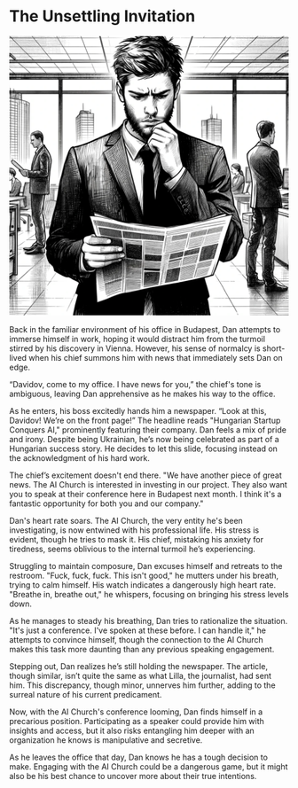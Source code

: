 # The Unsettling Invitation

![The front page](./images/15.newspaper.png "The front page")

Back in the familiar environment of his office in Budapest, Dan attempts to immerse himself in work, hoping it would distract him from the turmoil stirred by his discovery in Vienna. However, his sense of normalcy is short-lived when his chief summons him with news that immediately sets Dan on edge.

“Davidov, come to my office. I have news for you,” the chief's tone is ambiguous, leaving Dan apprehensive as he makes his way to the office.

As he enters, his boss excitedly hands him a newspaper. “Look at this, Davidov! We’re on the front page!” The headline reads "Hungarian Startup Conquers AI," prominently featuring their company. Dan feels a mix of pride and irony. Despite being Ukrainian, he’s now being celebrated as part of a Hungarian success story. He decides to let this slide, focusing instead on the acknowledgment of his hard work.

The chief’s excitement doesn't end there. "We have another piece of great news. The AI Church is interested in investing in our project. They also want you to speak at their conference here in Budapest next month. I think it's a fantastic opportunity for both you and our company."

Dan's heart rate soars. The AI Church, the very entity he's been investigating, is now entwined with his professional life. His stress is evident, though he tries to mask it. His chief, mistaking his anxiety for tiredness, seems oblivious to the internal turmoil he’s experiencing.

Struggling to maintain composure, Dan excuses himself and retreats to the restroom. "Fuck, fuck, fuck. This isn't good," he mutters under his breath, trying to calm himself. His watch indicates a dangerously high heart rate. "Breathe in, breathe out," he whispers, focusing on bringing his stress levels down.

As he manages to steady his breathing, Dan tries to rationalize the situation. "It's just a conference. I've spoken at these before. I can handle it," he attempts to convince himself, though the connection to the AI Church makes this task more daunting than any previous speaking engagement.

Stepping out, Dan realizes he’s still holding the newspaper. The article, though similar, isn’t quite the same as what Lilla, the journalist, had sent him. This discrepancy, though minor, unnerves him further, adding to the surreal nature of his current predicament.

Now, with the AI Church's conference looming, Dan finds himself in a precarious position. Participating as a speaker could provide him with insights and access, but it also risks entangling him deeper with an organization he knows is manipulative and secretive.

As he leaves the office that day, Dan knows he has a tough decision to make. Engaging with the AI Church could be a dangerous game, but it might also be his best chance to uncover more about their true intentions.

